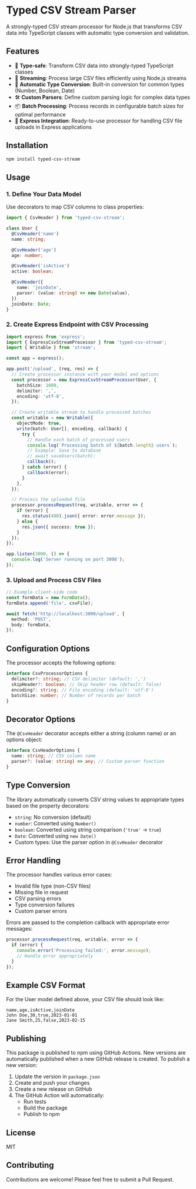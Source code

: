 # Typed CSV Stream Parser

A strongly-typed CSV stream processor for Node.js that transforms CSV data into TypeScript classes with automatic type conversion and validation.

## Features

- 🔑 **Type-safe**: Transform CSV data into strongly-typed TypeScript classes
- 🚀 **Streaming**: Process large CSV files efficiently using Node.js streams
- 🎯 **Automatic Type Conversion**: Built-in conversion for common types (Number, Boolean, Date)
- 🛠 **Custom Parsers**: Define custom parsing logic for complex data types
- 📦 **Batch Processing**: Process records in configurable batch sizes for optimal performance
- 🔌 **Express Integration**: Ready-to-use processor for handling CSV file uploads in Express applications

## Installation

```bash
npm install typed-csv-stream
```

## Usage

### 1. Define Your Data Model

Use decorators to map CSV columns to class properties:

```typescript
import { CsvHeader } from 'typed-csv-stream';

class User {
  @CsvHeader('name')
  name: string;

  @CsvHeader('age')
  age: number;

  @CsvHeader('isActive')
  active: boolean;

  @CsvHeader({
    name: 'joinDate',
    parser: (value: string) => new Date(value),
  })
  joinDate: Date;
}
```

### 2. Create Express Endpoint with CSV Processing

```typescript
import express from 'express';
import { ExpressCsvStreamProcessor } from 'typed-csv-stream';
import { Writable } from 'stream';

const app = express();

app.post('/upload', (req, res) => {
  // Create processor instance with your model and options
  const processor = new ExpressCsvStreamProcessor(User, {
    batchSize: 1000,
    delimiter: ',',
    encoding: 'utf-8',
  });

  // Create writable stream to handle processed batches
  const writable = new Writable({
    objectMode: true,
    write(batch: User[], encoding, callback) {
      try {
        // Handle each batch of processed users
        console.log(`Processing batch of ${batch.length} users`);
        // Example: Save to database
        // await saveUsers(batch);
        callback();
      } catch (error) {
        callback(error);
      }
    },
  });

  // Process the uploaded file
  processor.processRequest(req, writable, error => {
    if (error) {
      res.status(400).json({ error: error.message });
    } else {
      res.json({ success: true });
    }
  });
});

app.listen(3000, () => {
  console.log('Server running on port 3000');
});
```

### 3. Upload and Process CSV Files

```typescript
// Example client-side code
const formData = new FormData();
formData.append('file', csvFile);

await fetch('http://localhost:3000/upload', {
  method: 'POST',
  body: formData,
});
```

## Configuration Options

The processor accepts the following options:

```typescript
interface CsvProcessorOptions {
  delimiter?: string; // CSV delimiter (default: ',')
  skipHeader?: boolean; // Skip header row (default: false)
  encoding?: string; // File encoding (default: 'utf-8')
  batchSize: number; // Number of records per batch
}
```

## Decorator Options

The `@CsvHeader` decorator accepts either a string (column name) or an options object:

```typescript
interface CsvHeaderOptions {
  name: string; // CSV column name
  parser?: (value: string) => any; // Custom parser function
}
```

## Type Conversion

The library automatically converts CSV string values to appropriate types based on the property decorators:

- `string`: No conversion (default)
- `number`: Converted using `Number()`
- `boolean`: Converted using string comparison (`'true'` -> `true`)
- `Date`: Converted using `new Date()`
- Custom types: Use the parser option in `@CsvHeader` decorator

## Error Handling

The processor handles various error cases:

- Invalid file type (non-CSV files)
- Missing file in request
- CSV parsing errors
- Type conversion failures
- Custom parser errors

Errors are passed to the completion callback with appropriate error messages:

```typescript
processor.processRequest(req, writable, error => {
  if (error) {
    console.error('Processing failed:', error.message);
    // Handle error appropriately
  }
});
```

## Example CSV Format

For the User model defined above, your CSV file should look like:

```csv
name,age,isActive,joinDate
John Doe,30,true,2023-01-01
Jane Smith,25,false,2023-02-15
```

## Publishing

This package is published to npm using GitHub Actions. New versions are automatically published when a new GitHub release is created. To publish a new version:

1. Update the version in `package.json`
2. Create and push your changes
3. Create a new release on GitHub
4. The GitHub Action will automatically:
   - Run tests
   - Build the package
   - Publish to npm

## License

MIT

## Contributing

Contributions are welcome! Please feel free to submit a Pull Request.
